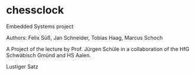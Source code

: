 # chessclock
Embedded Systems project

Authors: Felix Süß, Jan Schneider, Tobias Haag, Marcus Schoch

A Project of the lecture by Prof. Jürgen Schüle in a collaboration of the HfG Schwäbisch Gmünd and HS Aalen.

Lustiger Satz